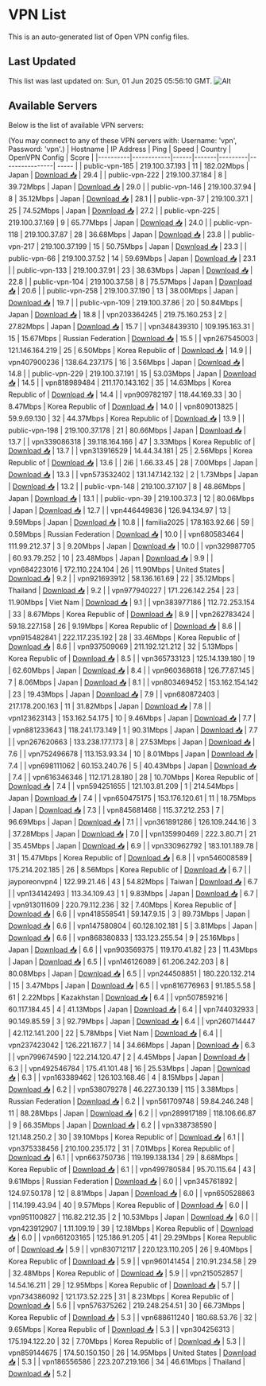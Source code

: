 # VPN List

This is an auto-generated list of Open VPN config files.

## Last Updated

This list was last updated on: Sun, 01 Jun 2025 05:56:10 GMT.
![Alt](https://repobeats.axiom.co/api/embed/186b98318ef1479477931607c1ad7d823f12451f.svg "Repobeats analytics image")

## Available Servers

Below is the list of available VPN servers:

(You may connect to any of these VPN servers with: Username: 'vpn', Password: 'vpn'.)
| Hostname | IP Address | Ping | Speed | Country | OpenVPN Config | Score |
|----------|------------|------|-------|---------|----------------| ----- |
| public-vpn-185 | 219.100.37.193 | 11 | 182.02Mbps | Japan | [Download 📥](./configs/server_0_JP.ovpn) | 29.4 |
| public-vpn-222 | 219.100.37.184 | 8 | 39.72Mbps | Japan | [Download 📥](./configs/server_1_JP.ovpn) | 29.0 |
| public-vpn-146 | 219.100.37.94 | 8 | 35.12Mbps | Japan | [Download 📥](./configs/server_2_JP.ovpn) | 28.1 |
| public-vpn-37 | 219.100.37.1 | 25 | 74.52Mbps | Japan | [Download 📥](./configs/server_3_JP.ovpn) | 27.2 |
| public-vpn-225 | 219.100.37.169 | 9 | 65.77Mbps | Japan | [Download 📥](./configs/server_4_JP.ovpn) | 24.0 |
| public-vpn-118 | 219.100.37.87 | 28 | 36.68Mbps | Japan | [Download 📥](./configs/server_5_JP.ovpn) | 23.8 |
| public-vpn-217 | 219.100.37.199 | 15 | 50.75Mbps | Japan | [Download 📥](./configs/server_6_JP.ovpn) | 23.3 |
| public-vpn-66 | 219.100.37.52 | 14 | 59.69Mbps | Japan | [Download 📥](./configs/server_7_JP.ovpn) | 23.1 |
| public-vpn-133 | 219.100.37.91 | 23 | 38.63Mbps | Japan | [Download 📥](./configs/server_8_JP.ovpn) | 22.8 |
| public-vpn-104 | 219.100.37.58 | 8 | 75.57Mbps | Japan | [Download 📥](./configs/server_9_JP.ovpn) | 20.6 |
| public-vpn-258 | 219.100.37.190 | 13 | 38.00Mbps | Japan | [Download 📥](./configs/server_10_JP.ovpn) | 19.7 |
| public-vpn-109 | 219.100.37.86 | 20 | 50.84Mbps | Japan | [Download 📥](./configs/server_11_JP.ovpn) | 18.8 |
| vpn203364245 | 219.75.160.253 | 2 | 27.82Mbps | Japan | [Download 📥](./configs/server_12_JP.ovpn) | 15.7 |
| vpn348439310 | 109.195.163.31 | 15 | 15.67Mbps | Russian Federation | [Download 📥](./configs/server_13_RU.ovpn) | 15.5 |
| vpn267545003 | 121.146.164.219 | 25 | 6.50Mbps | Korea Republic of | [Download 📥](./configs/server_14_KR.ovpn) | 14.9 |
| vpn407900236 | 138.64.237.175 | 16 | 3.56Mbps | Japan | [Download 📥](./configs/server_15_JP.ovpn) | 14.8 |
| public-vpn-229 | 219.100.37.191 | 15 | 53.03Mbps | Japan | [Download 📥](./configs/server_16_JP.ovpn) | 14.5 |
| vpn818989484 | 211.170.143.162 | 35 | 14.63Mbps | Korea Republic of | [Download 📥](./configs/server_17_KR.ovpn) | 14.4 |
| vpn909782197 | 118.44.169.33 | 30 | 8.47Mbps | Korea Republic of | [Download 📥](./configs/server_18_KR.ovpn) | 14.0 |
| vpn809013825 | 59.9.69.130 | 32 | 44.37Mbps | Korea Republic of | [Download 📥](./configs/server_19_KR.ovpn) | 13.9 |
| public-vpn-198 | 219.100.37.178 | 21 | 80.66Mbps | Japan | [Download 📥](./configs/server_20_JP.ovpn) | 13.7 |
| vpn339086318 | 39.118.164.166 | 47 | 3.33Mbps | Korea Republic of | [Download 📥](./configs/server_21_KR.ovpn) | 13.7 |
| vpn313916529 | 14.44.34.181 | 25 | 2.56Mbps | Korea Republic of | [Download 📥](./configs/server_22_KR.ovpn) | 13.6 |
| 2i6 | 1.66.33.45 | 28 | 7.00Mbps | Japan | [Download 📥](./configs/server_23_JP.ovpn) | 13.3 |
| vpn573532402 | 131.147.142.132 | 2 | 1.73Mbps | Japan | [Download 📥](./configs/server_24_JP.ovpn) | 13.2 |
| public-vpn-148 | 219.100.37.107 | 8 | 48.86Mbps | Japan | [Download 📥](./configs/server_25_JP.ovpn) | 13.1 |
| public-vpn-39 | 219.100.37.3 | 12 | 80.06Mbps | Japan | [Download 📥](./configs/server_26_JP.ovpn) | 12.7 |
| vpn446449836 | 126.94.134.97 | 13 | 9.59Mbps | Japan | [Download 📥](./configs/server_27_JP.ovpn) | 10.8 |
| familia2025 | 178.163.92.66 | 59 | 0.59Mbps | Russian Federation | [Download 📥](./configs/server_28_RU.ovpn) | 10.0 |
| vpn680583464 | 111.99.212.37 | 3 | 9.20Mbps | Japan | [Download 📥](./configs/server_29_JP.ovpn) | 10.0 |
| vpn329987705 | 60.93.79.252 | 10 | 23.48Mbps | Japan | [Download 📥](./configs/server_30_JP.ovpn) | 9.9 |
| vpn684223016 | 172.110.224.104 | 26 | 11.90Mbps | United States | [Download 📥](./configs/server_31_US.ovpn) | 9.2 |
| vpn921693912 | 58.136.161.69 | 22 | 35.12Mbps | Thailand | [Download 📥](./configs/server_32_TH.ovpn) | 9.2 |
| vpn977940227 | 171.226.142.254 | 23 | 11.90Mbps | Viet Nam | [Download 📥](./configs/server_33_VN.ovpn) | 9.1 |
| vpn383977186 | 112.72.253.154 | 33 | 8.67Mbps | Korea Republic of | [Download 📥](./configs/server_34_KR.ovpn) | 8.9 |
| vpn262783424 | 59.18.227.158 | 26 | 9.19Mbps | Korea Republic of | [Download 📥](./configs/server_35_KR.ovpn) | 8.6 |
| vpn915482841 | 222.117.235.192 | 28 | 33.46Mbps | Korea Republic of | [Download 📥](./configs/server_36_KR.ovpn) | 8.6 |
| vpn937509069 | 211.192.121.212 | 32 | 5.13Mbps | Korea Republic of | [Download 📥](./configs/server_37_KR.ovpn) | 8.5 |
| vpn365733123 | 125.14.139.180 | 19 | 62.60Mbps | Japan | [Download 📥](./configs/server_38_JP.ovpn) | 8.4 |
| vpn960368618 | 126.77.87.145 | 7 | 8.06Mbps | Japan | [Download 📥](./configs/server_39_JP.ovpn) | 8.1 |
| vpn803469452 | 153.162.154.142 | 23 | 19.43Mbps | Japan | [Download 📥](./configs/server_40_JP.ovpn) | 7.9 |
| vpn680872403 | 217.178.200.163 | 11 | 31.82Mbps | Japan | [Download 📥](./configs/server_41_JP.ovpn) | 7.8 |
| vpn123623143 | 153.162.54.175 | 10 | 9.46Mbps | Japan | [Download 📥](./configs/server_42_JP.ovpn) | 7.7 |
| vpn881233643 | 118.241.173.149 | 1 | 90.31Mbps | Japan | [Download 📥](./configs/server_43_JP.ovpn) | 7.7 |
| vpn267620663 | 133.238.177.173 | 8 | 27.53Mbps | Japan | [Download 📥](./configs/server_44_JP.ovpn) | 7.6 |
| vpn752496678 | 113.153.93.34 | 10 | 8.01Mbps | Japan | [Download 📥](./configs/server_45_JP.ovpn) | 7.4 |
| vpn698111062 | 60.153.240.76 | 5 | 40.43Mbps | Japan | [Download 📥](./configs/server_46_JP.ovpn) | 7.4 |
| vpn616346346 | 112.171.28.180 | 28 | 10.70Mbps | Korea Republic of | [Download 📥](./configs/server_47_KR.ovpn) | 7.4 |
| vpn594251655 | 121.103.81.209 | 1 | 214.54Mbps | Japan | [Download 📥](./configs/server_48_JP.ovpn) | 7.4 |
| vpn650475175 | 153.176.120.61 | 11 | 18.75Mbps | Japan | [Download 📥](./configs/server_49_JP.ovpn) | 7.3 |
| vpn845681468 | 115.37.212.253 | 7 | 96.69Mbps | Japan | [Download 📥](./configs/server_50_JP.ovpn) | 7.1 |
| vpn361891286 | 126.109.244.16 | 3 | 37.28Mbps | Japan | [Download 📥](./configs/server_51_JP.ovpn) | 7.0 |
| vpn135990469 | 222.3.80.71 | 21 | 35.45Mbps | Japan | [Download 📥](./configs/server_52_JP.ovpn) | 6.9 |
| vpn330962792 | 183.101.189.78 | 31 | 15.47Mbps | Korea Republic of | [Download 📥](./configs/server_53_KR.ovpn) | 6.8 |
| vpn546008589 | 175.214.202.185 | 26 | 8.56Mbps | Korea Republic of | [Download 📥](./configs/server_54_KR.ovpn) | 6.7 |
| jayporeonvpn4 | 122.99.21.46 | 43 | 54.82Mbps | Taiwan | [Download 📥](./configs/server_55_TW.ovpn) | 6.7 |
| vpn134142493 | 113.34.109.43 | 1 | 9.83Mbps | Japan | [Download 📥](./configs/server_56_JP.ovpn) | 6.7 |
| vpn913011609 | 220.79.112.236 | 32 | 7.40Mbps | Korea Republic of | [Download 📥](./configs/server_57_KR.ovpn) | 6.6 |
| vpn418558541 | 59.147.9.15 | 3 | 89.73Mbps | Japan | [Download 📥](./configs/server_58_JP.ovpn) | 6.6 |
| vpn147580804 | 60.128.102.181 | 5 | 3.81Mbps | Japan | [Download 📥](./configs/server_59_JP.ovpn) | 6.6 |
| vpn868380833 | 133.123.255.54 | 9 | 25.16Mbps | Japan | [Download 📥](./configs/server_60_JP.ovpn) | 6.6 |
| vpn903569375 | 119.170.41.82 | 23 | 11.43Mbps | Japan | [Download 📥](./configs/server_61_JP.ovpn) | 6.5 |
| vpn146126089 | 61.206.242.203 | 8 | 80.08Mbps | Japan | [Download 📥](./configs/server_62_JP.ovpn) | 6.5 |
| vpn244508851 | 180.220.132.214 | 15 | 3.47Mbps | Japan | [Download 📥](./configs/server_63_JP.ovpn) | 6.5 |
| vpn816776963 | 91.185.5.58 | 61 | 2.22Mbps | Kazakhstan | [Download 📥](./configs/server_64_KZ.ovpn) | 6.4 |
| vpn507859216 | 60.117.184.45 | 4 | 41.13Mbps | Japan | [Download 📥](./configs/server_65_JP.ovpn) | 6.4 |
| vpn744032933 | 90.149.85.59 | 3 | 92.79Mbps | Japan | [Download 📥](./configs/server_66_JP.ovpn) | 6.4 |
| vpn260714447 | 42.112.141.200 | 22 | 5.78Mbps | Viet Nam | [Download 📥](./configs/server_67_VN.ovpn) | 6.4 |
| vpn237423042 | 126.221.167.7 | 14 | 34.66Mbps | Japan | [Download 📥](./configs/server_68_JP.ovpn) | 6.3 |
| vpn799674590 | 122.214.120.47 | 2 | 4.45Mbps | Japan | [Download 📥](./configs/server_69_JP.ovpn) | 6.3 |
| vpn492546784 | 175.41.101.48 | 16 | 25.53Mbps | Japan | [Download 📥](./configs/server_70_JP.ovpn) | 6.3 |
| vpn163389462 | 126.103.168.46 | 4 | 8.15Mbps | Japan | [Download 📥](./configs/server_71_JP.ovpn) | 6.2 |
| vpn538079278 | 46.227.30.139 | 115 | 3.38Mbps | Russian Federation | [Download 📥](./configs/server_72_RU.ovpn) | 6.2 |
| vpn561709748 | 59.84.246.248 | 11 | 88.28Mbps | Japan | [Download 📥](./configs/server_73_JP.ovpn) | 6.2 |
| vpn289917189 | 118.106.66.87 | 9 | 66.35Mbps | Japan | [Download 📥](./configs/server_74_JP.ovpn) | 6.2 |
| vpn338738590 | 121.148.250.2 | 30 | 39.10Mbps | Korea Republic of | [Download 📥](./configs/server_75_KR.ovpn) | 6.1 |
| vpn375338456 | 210.100.235.172 | 31 | 7.01Mbps | Korea Republic of | [Download 📥](./configs/server_76_KR.ovpn) | 6.1 |
| vpn663750736 | 119.199.138.134 | 29 | 8.68Mbps | Korea Republic of | [Download 📥](./configs/server_77_KR.ovpn) | 6.1 |
| vpn499780584 | 95.70.115.64 | 43 | 9.61Mbps | Russian Federation | [Download 📥](./configs/server_78_RU.ovpn) | 6.0 |
| vpn345761892 | 124.97.50.178 | 12 | 8.81Mbps | Japan | [Download 📥](./configs/server_79_JP.ovpn) | 6.0 |
| vpn650528863 | 114.199.43.94 | 40 | 9.57Mbps | Korea Republic of | [Download 📥](./configs/server_80_KR.ovpn) | 6.0 |
| vpn951100827 | 116.82.212.35 | 2 | 10.53Mbps | Japan | [Download 📥](./configs/server_81_JP.ovpn) | 6.0 |
| vpn423912907 | 1.11.109.19 | 39 | 12.18Mbps | Korea Republic of | [Download 📥](./configs/server_82_KR.ovpn) | 6.0 |
| vpn661203165 | 125.186.91.205 | 41 | 29.29Mbps | Korea Republic of | [Download 📥](./configs/server_83_KR.ovpn) | 5.9 |
| vpn830712117 | 220.123.110.205 | 26 | 9.40Mbps | Korea Republic of | [Download 📥](./configs/server_84_KR.ovpn) | 5.9 |
| vpn960141454 | 210.91.234.58 | 29 | 32.48Mbps | Korea Republic of | [Download 📥](./configs/server_85_KR.ovpn) | 5.9 |
| vpn215052857 | 14.54.16.211 | 29 | 12.95Mbps | Korea Republic of | [Download 📥](./configs/server_86_KR.ovpn) | 5.7 |
| vpn734386092 | 121.173.52.225 | 31 | 8.23Mbps | Korea Republic of | [Download 📥](./configs/server_87_KR.ovpn) | 5.6 |
| vpn576375262 | 219.248.254.51 | 30 | 66.73Mbps | Korea Republic of | [Download 📥](./configs/server_88_KR.ovpn) | 5.3 |
| vpn688611240 | 180.68.53.76 | 32 | 9.65Mbps | Korea Republic of | [Download 📥](./configs/server_89_KR.ovpn) | 5.3 |
| vpn304256313 | 175.194.122.20 | 32 | 7.70Mbps | Korea Republic of | [Download 📥](./configs/server_90_KR.ovpn) | 5.3 |
| vpn859144675 | 174.50.150.150 | 26 | 14.95Mbps | United States | [Download 📥](./configs/server_91_US.ovpn) | 5.3 |
| vpn186556586 | 223.207.219.166 | 34 | 46.61Mbps | Thailand | [Download 📥](./configs/server_92_TH.ovpn) | 5.2 |
